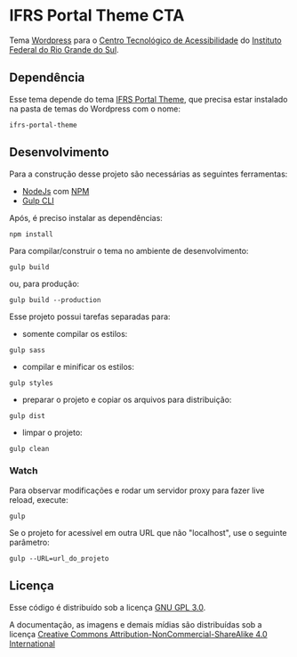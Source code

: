 # IFRS Portal Theme CTA
Tema [Wordpress](https://wordpress.org) para o [Centro Tecnológico de Acessibilidade](https://cta.ifrs.edu.br) do [Instituto Federal do Rio Grande do Sul](https://ifrs.edu.br).

## Dependência

Esse tema depende do tema [IFRS Portal Theme](https://github.com/IFRS/portal-theme), que precisa estar instalado na pasta de temas do Wordpress com o nome:

`ifrs-portal-theme`

## Desenvolvimento

Para a construção desse projeto são necessárias as seguintes ferramentas:
-   [NodeJs](https://nodejs.org) com [NPM](https://www.npmjs.com)
-   [Gulp CLI](https://gulpjs.com)

Após, é preciso instalar as dependências:

`npm install`

Para compilar/construir o tema no ambiente de desenvolvimento:

`gulp build`

ou, para produção:

`gulp build --production`

Esse projeto possui tarefas separadas para:

- somente compilar os estilos:

`gulp sass`

- compilar e minificar os estilos:

`gulp styles`

- preparar o projeto e copiar os arquivos para distribuição:

`gulp dist`

- limpar o projeto:

`gulp clean`

### Watch

Para observar modificações e rodar um servidor proxy para fazer live reload, execute:

`gulp`

Se o projeto for acessível em outra URL que não "localhost", use o seguinte parâmetro:

`gulp --URL=url_do_projeto`

## Licença

Esse código é distribuído sob a licença [GNU GPL 3.0](https://www.gnu.org/licenses/gpl-3.0.txt).

A documentação, as imagens e demais mídias são distribuídas sob a licença [Creative Commons Attribution-NonCommercial-ShareAlike 4.0 International](https://creativecommons.org/licenses/by-nc-sa/4.0)
